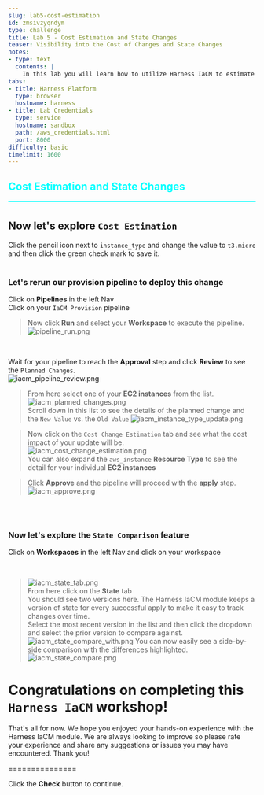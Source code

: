 ```yaml
---
slug: lab5-cost-estimation
id: zmsivzyqndym
type: challenge
title: Lab 5 - Cost Estimation and State Changes
teaser: Visibility into the Cost of Changes and State Changes
notes:
- type: text
  contents: |
    In this lab you will learn how to utilize Harness IaCM to estimate costs and track state changes in your infrastructure, enabling more informed decision-making.
tabs:
- title: Harness Platform
  type: browser
  hostname: harness
- title: Lab Credentials
  type: service
  hostname: sandbox
  path: /aws_credentials.html
  port: 8000
difficulty: basic
timelimit: 1600
---
```


<style type="text/css" rel="stylesheet">
hr.cyan { background-color: cyan; color: cyan; height: 2px; margin-bottom: -10px; }
h2.cyan { color: cyan; }
</style><h2 class="cyan">Cost Estimation and State Changes</h2>
<hr class="cyan">
<br>

## Now let's explore `Cost Estimation`
Click the pencil icon next to ```instance_type``` and change the value to ```t3.micro``` and then click the green check mark to save it.
<br><br>

### Let's rerun our provision pipeline to deploy this change
Click on **Pipelines** in the left Nav <br>
Click on your ```IaCM Provision``` pipeline <br>
> Now click **Run** and select your **Workspace** to execute the pipeline. <br>
![pipeline_run.png](https://raw.githubusercontent.com/jtitra/field-workshops/main/assets/images/pipeline_run.png)

<br>

Wait for your pipeline to reach the **Approval** step and click **Review** to see the `Planned Changes`. <br>
![iacm_pipeline_review.png](https://raw.githubusercontent.com/jtitra/field-workshops/main/se-workshop-iacm/assets/images/iacm_pipeline_review.png) <br>

> From here select one of your **EC2 instances** from the list.
![iacm_planned_changes.png](https://raw.githubusercontent.com/jtitra/field-workshops/main/se-workshop-iacm/assets/images/iacm_planned_changes.png)<br>
Scroll down in this list to see the details of the planned change and the ```New Value``` vs. the ```Old Value```
![iacm_instance_type_update.png](https://raw.githubusercontent.com/jtitra/field-workshops/main/se-workshop-iacm/assets/images/iacm_instance_type_update.png)<br>

> Now click on the ```Cost Change Estimation``` tab and see what the cost impact of your update will be.<br>
![iacm_cost_change_estimation.png](https://raw.githubusercontent.com/jtitra/field-workshops/main/se-workshop-iacm/assets/images/iacm_cost_change_estimation.png)<br>
You can also expand the ```aws_instance``` **Resource Type** to see the detail for your individual **EC2 instances**

> Click **Approve** and the pipeline will proceed with the **apply** step. <br>
![iacm_approve.png](https://raw.githubusercontent.com/jtitra/field-workshops/main/se-workshop-iacm/assets/images/iacm_approve.png) <br>

<br><br>

### Now let's explore the `State Comparison` feature
Click on **Workspaces** in the left Nav and click on your workspace <br>

<br>

> ![iacm_state_tab.png](https://raw.githubusercontent.com/jtitra/field-workshops/main/se-workshop-iacm/assets/images/iacm_state_tab.png)<br>
From here click on the  **State** tab <br>
You should see two versions here. The Harness IaCM module keeps a version of state for every successful apply to make it easy to track changes over time. <br>
Select the most recent version in the list and then click the dropdown and select the prior version to compare against.
![iacm_state_compare_with.png](https://raw.githubusercontent.com/jtitra/field-workshops/main/se-workshop-iacm/assets/images/iacm_state_compare_with.png)
You can now easily see a side-by-side comparison with the differences highlighted.
![iacm_state_compare.png](https://raw.githubusercontent.com/jtitra/field-workshops/main/se-workshop-iacm/assets/images/iacm_state_compare.png)

# Congratulations on completing this `Harness IaCM` workshop!
That's all for now. We hope you enjoyed your hands-on experience with the Harness IaCM module. We are always looking to improve so please rate your experience and share any suggestions or issues you may have encountered. Thank you!

===============

Click the **Check** button to continue.
